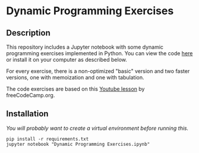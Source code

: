 # Dynamic Programming Exercises
## Description

This repository includes a Jupyter notebook with some dynamic programming exercises implemented in Python.
You can view the code [here](https://github.com/Konfuzian/dynamic-programming-exercises/blob/main/Dynamic%20Programming%20Exercises.ipynb) or install it on your computer as described below.

For every exercise, there is a non-optimized "basic" version and two faster versions, one with memoization and one with tabulation.

The code exercises are based on this [Youtube lesson](https://www.youtube.com/watch?v=oBt53YbR9Kk) by freeCodeCamp.org.


## Installation

_You will probably want to create a virtual environment before running this._

```
pip install -r requirements.txt
jupyter notebook "Dynamic Programming Exercises.ipynb"
```

